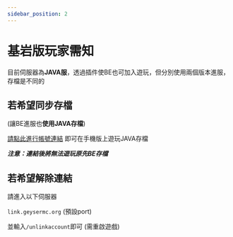 ```yaml
---
sidebar_position: 2
---
```


# 基岩版玩家需知

目前伺服器為**JAVA服**，透過插件使BE也可加入遊玩，但分別使用兩個版本進服，存檔是不同的

## 若希望同步存檔

(讓BE進服也**使用JAVA存檔**)

[請點此進行帳號連結](https://link.geysermc.org/method/online)
即可在手機版上遊玩JAVA存檔

***注意：連結後將無法遊玩原先BE存檔***
## 若希望解除連結
請進入以下伺服器

`link.geysermc.org` (預設port)

並輸入`/unlinkaccount`即可 (需重啟遊戲)